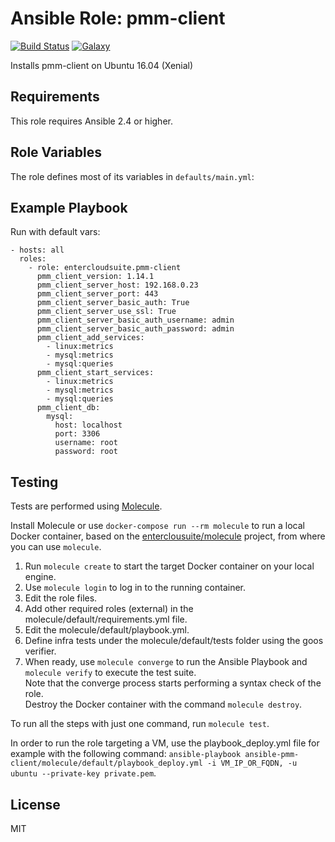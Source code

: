Ansible Role: pmm-client 
======================================

[![Build Status](https://travis-ci.org/entercloudsuite/ansible-pmm-client.svg?branch=master)](https://travis-ci.org/entercloudsuite/ansible-pmm-client)
[![Galaxy](https://img.shields.io/badge/galaxy-entercloudsuite.pmm-client-blue.svg?style=flat-square)](https://galaxy.ansible.com/entercloudsuite/pmm_client)  

Installs pmm-client on Ubuntu 16.04 (Xenial)

## Requirements

This role requires Ansible 2.4 or higher.

## Role Variables

The role defines most of its variables in `defaults/main.yml`:

## Example Playbook

Run with default vars:

```
- hosts: all
  roles:
    - role: entercloudsuite.pmm-client
      pmm_client_version: 1.14.1
      pmm_client_server_host: 192.168.0.23
      pmm_client_server_port: 443
      pmm_client_server_basic_auth: True
      pmm_client_server_use_ssl: True
      pmm_client_server_basic_auth_username: admin
      pmm_client_server_basic_auth_password: admin
      pmm_client_add_services:
        - linux:metrics
        - mysql:metrics
        - mysql:queries
      pmm_client_start_services:
        - linux:metrics
        - mysql:metrics
        - mysql:queries
      pmm_client_db:
        mysql:
          host: localhost
          port: 3306
          username: root
          password: root
```

## Testing

Tests are performed using [Molecule](http://molecule.readthedocs.org/en/latest/).

Install Molecule or use `docker-compose run --rm molecule` to run a local Docker container, based on the [enterclousuite/molecule](https://hub.docker.com/r/fminzoni/molecule/) project, from where you can use `molecule`.

1. Run `molecule create` to start the target Docker container on your local engine.  
2. Use `molecule login` to log in to the running container.  
3. Edit the role files.  
4. Add other required roles (external) in the molecule/default/requirements.yml file.  
5. Edit the molecule/default/playbook.yml.  
6. Define infra tests under the molecule/default/tests folder using the goos verifier.  
7. When ready, use `molecule converge` to run the Ansible Playbook and `molecule verify` to execute the test suite.  
Note that the converge process starts performing a syntax check of the role.  
Destroy the Docker container with the command `molecule destroy`.   

To run all the steps with just one command, run `molecule test`. 

In order to run the role targeting a VM, use the playbook_deploy.yml file for example with the following command: `ansible-playbook ansible-pmm-client/molecule/default/playbook_deploy.yml -i VM_IP_OR_FQDN, -u ubuntu --private-key private.pem`.  

## License

MIT
